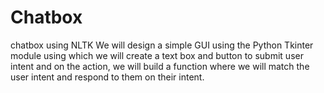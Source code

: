 # Chatbox
chatbox using NLTK
We will design a simple GUI using the Python Tkinter module using which we will create a text box and button to submit user intent and on the action, we will build a function where we will match the user intent and respond to them on their intent.
